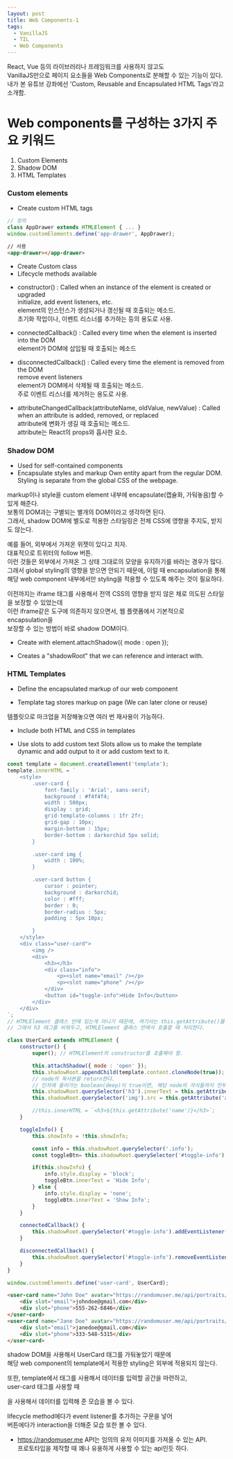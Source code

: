 ```yaml
---
layout: post
title: Web Components-1
tags:
  - VanillaJS
  - TIL
  - Web Components
---
```

React, Vue 등의 라이브러리나 프레임워크를 사용하지 않고도  
VanillaJS만으로 페이지 요소들을 Web Components로 분해할 수 있는 기능이 있다.  
내가 본 유튜브 강좌에선 'Custom, Reusable and Encapsulated HTML Tags'라고 소개함.  

# Web components를 구성하는 3가지 주요 키워드
1. Custom Elements
2. Shadow DOM
3. HTML Templates

### Custom elements
* Create custom HTML tags
```javascript
// 정의
class AppDrawer extends HTMLElement { ... }
window.customElements.define('app-drawer', AppDrawer);
```
```html
// 사용
<app-drawer></app-drawer>
```
* Create Custom class
* Lifecycle methods available  
- constructor() : Called when an instance of the element is created or upgraded  
initialize, add event listeners, etc.  
element의 인스턴스가 생성되거나 갱신될 때 호출되는 메소드.  
초기화 작업이나, 이벤트 리스너를 추가하는 등의 용도로 사용.  

- connectedCallback() : Called every time when the element is inserted into the DOM  
element가 DOM에 삽입될 때 호출되는 메소드  

- disconnectedCallback() : Called every time the element is removed from the DOM  
remove event listeners  
element가 DOM에서 삭제될 때 호출되는 메소드.  
주로 이벤트 리스너를 제거하는 용도로 사용.  

- attributeChangedCallback(attributeName, oldValue, newValue) : Called when an attribute is added, removed, or replaced  
attribute에 변화가 생길 때 호출되는 메소드.  
attribute는 React의 props와 흡사한 요소.  

### Shadow DOM
* Used for self-contained components
* Encapsulate styles and markup
Own entity apart from the regular DOM.  
Styling is separate from the global CSS of the webpage.  

markup이나 style을 custom element 내부에 encapsulate(캡슐화, 가둬놓음)할 수 있게 해준다.  
보통의 DOM과는 구별되는 별개의 DOM이라고 생각하면 된다.  
그래서, shadow DOM에 별도로 적용한 스타일링은 전체 CSS에 영향을 주지도, 받지도 않는다.  

예를 들어, 외부에서 가져온 위젯이 있다고 치자.  
대표적으로 트위터의 follow 버튼.  
이런 것들은 외부에서 가져온 그 상태 그대로의 모양을 유지하기를 바라는 경우가 많다.  
그래서 global styling의 영향을 받으면 안되기 때문에, 이럴 때 encapsulation을 통해  
해당 web component 내부에서만 styling을 적용할 수 있도록 해주는 것이 필요하다.  

이전까지는 iframe 태그를 사용해서 전역 CSS의 영향을 받지 않은 채로 의도된 스타일을 보장할 수 있었는데  
이런 iframe같은 도구에 의존하지 않으면서, 웹 플랫폼에서 기본적으로 encapsulation을  
보장할 수 있는 방법이 바로 shadow DOM이다.  

* Create with element.attachShadow({ mode : open });

* Creates a "shadowRoot" that we can reference and interact with.

### HTML Templates
* Define the encapsulated markup of our web component

* Template tag stores markup on page
(We can later clone or reuse)

템플릿으로 마크업을 저장해놓으면 여러 번 재사용이 가능하다.  

* Include both HTML and CSS in templates

* Use slots to add custom text
Slots allow us to make the template dynamic and add output to it or add custom text to it.

```javascript
const template = document.createElement('template');
template.innerHTML = `
    <style>
        .user-card {
            font-family : 'Arial', sans-serif;
            background : #f4f4f4;
            width : 500px;
            display : grid;
            grid-template-columns : 1fr 2fr;
            grid-gap : 10px;
            margin-bottom : 15px;
            border-bottom : darkorchid 5px solid;
        }

        .user-card img {
            width : 100%;
        }

        .user-card button {
            cursor : pointer;
            background : darkorchid;
            color : #fff;
            border : 0;
            border-radius : 5px;
            padding : 5px 10px;

        }
    </style>
    <div class="user-card">
        <img />
        <div>
            <h3></h3>
            <div class="info">
                <p><slot name="email" /></p>
                <p><slot name="phone" /></p>
            </div>
            <button id="toggle-info">Hide Info</button>
        </div>    
    </div>
`;
// HTMLElement 클래스 안에 있는게 아니기 때문에, 여기서는 this.getAttribute()를 사용하는 것이 불가능. 
// 그래서 h3 태그를 비워두고, HTMLElement 클래스 안에서 호출할 때 처리한다.

class UserCard extends HTMLElement {
    constructor() {
        super(); // HTMLElement의 constructor를 호출해야 함.

        this.attachShadow({ mode : 'open' });
        this.shadowRoot.appendChild(template.content.cloneNode(true));
        // node의 복사본을 return한다.
        // 인자에 들어가는 boolean(deep)이 true이면, 해당 node의 자식들까지 전부 복사한다.
        this.shadowRoot.querySelector('h3').innerText = this.getAttribute('name');
        this.shadowRoot.querySelector('img').src = this.getAttribute('avatar');

        //this.innerHTML = `<h3>${this.getAttribute('name')}</h3>`;
    }

    toggleInfo() {
        this.showInfo = !this.showInfo;

        const info = this.shadowRoot.querySelector('.info');
        const toggleBtn= this.shadowRoot.querySelector('#toggle-info');

        if(this.showInfo) {
            info.style.display = 'block';
            toggleBtn.innerText = 'Hide Info';
        } else {
            info.style.display = 'none';
            toggleBtn.innerText = 'Show Info';
        }
    }

    connectedCallback() {
        this.shadowRoot.querySelector('#toggle-info').addEventListener('click', () => this.toggleInfo());
    }

    disconnectedCallback() {
        this.shadowRoot.querySelector('#toggle-info').removeEventListener();
    }
}

window.customElements.define('user-card', UserCard);
```
```html
<user-card name="John Doe" avatar="https://randomuser.me/api/portraits/men/1.jpg">
    <div slot="email">johndoe@gmail.com</div>
    <div slot="phone">555-262-6846</div>
</user-card>
<user-card name="Jane Doe" avatar="https://randomuser.me/api/portraits/women/2.jpg">
    <div slot="email">janedoe@gmail.com</div>
    <div slot="phone">333-548-5315</div>
</user-card>
```

shadow DOM을 사용해서 UserCard 태그를 가둬놓았기 때문에   
해당 web component의 template에서 적용한 styling은 외부에 적용되지 않는다.  

또한, template에서 <slot /> 태그를 사용해서 데이터를 입력할 공간을 마련하고,  
user-card 태그를 사용할 때 <div slot="">을 사용해서 데이터를 입력해 준 모습을 볼 수 있다.  

lifecycle method에다가 event listener를 추가하는 구문을 넣어  
버튼에다가 interaction을 더해준 모습 또한 볼 수 있다.  

+ https://randomuser.me API는 임의의 유저 이미지를 가져올 수 있는 API.  
프로토타입을 제작할 때 꽤나 유용하게 사용할 수 있는 api인듯 하다.  